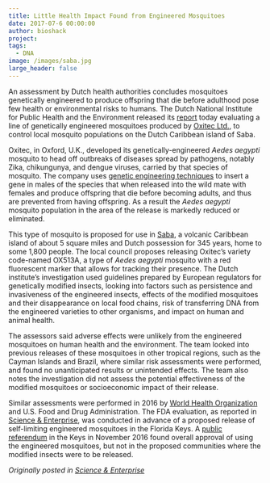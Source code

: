 ```yaml
---
title: Little Health Impact Found from Engineered Mosquitoes
date: 2017-07-6 00:00:00
author: bioshack
project: 
tags:
  - DNA
image: /images/saba.jpg
large_header: false
---
```


<p>An assessment by Dutch health authorities concludes mosquitoes genetically engineered to produce offspring that die before adulthood pose few health or environmental risks to humans. The Dutch National Institute for Public Health and the Environment released its <a href="http://www.rivm.nl/en/Documents_and_publications/Scientific/Reports/2017/juli/Technical_evaluation_of_a_potential_release_of_OX513A_Aedes_aegypti_mosquitoes_on_the_island_of_Saba" target="_blank">report</a> today evaluating a line of genetically engineered mosquitoes produced by <a href="http://www.oxitec.com/oxitecs-friendly-aedes-mosquito-receives-positive-evaluation-european-standard-relation-human-health-environment" target="_blank">Oxitec Ltd.</a>, to control local mosquito populations on the Dutch Caribbean island of Saba.</p>

<p>Oxitec, in Oxford, U.K., developed its genetically-engineered <em>Aedes aegypti</em> mosquito to head off outbreaks of diseases spread by pathogens, notably Zika, chikungunya, and dengue viruses, carried by that species of mosquito. The company uses <a href="http://www.oxitec.com/health/our-solution" target="_blank">genetic engineering techniques</a> to insert a gene in males of the species that when released into the wild mate with females and produce offspring that die before becoming adults, and thus are prevented from having offspring. As a result the <em>Aedes aegypti</em> mosquito population in the area of the release is markedly reduced or eliminated.</p>

<p>This type of mosquito is proposed for use in <a href="http://www.smithsonianmag.com/travel/saba-caribbean-island-youve-never-heard-180959370" target="_blank">Saba</a>, a volcanic Caribbean island of about 5 square miles and Dutch possession for 345 years, home to some 1,800 people. The local council proposes releasing Oxitec&#8217;s variety code-named OX513A, a type of <em>Aedes aegypti</em> mosquito with a red fluorescent marker that allows for tracking their presence. The Dutch institute&#8217;s investigation used guidelines prepared by European regulators for genetically modified insects, looking into factors such as persistence and invasiveness of the engineered insects, effects of the modified mosquitoes and their disappearance on local food chains, risk of transferring DNA from the engineered varieties to other organisms, and impact on human and animal health.</p>

<p>The assessors said adverse effects were unlikely from the engineered mosquitoes on human health and the environment. The team looked into previous releases of these mosquitoes in other tropical regions, such as the Cayman Islands and Brazil, where similar risk assessments were performed, and found no unanticipated results or unintended effects. The team also notes the investigation did not assess the potential effectiveness of the modified mosquitoes or socioeconomic impact of their release.</p>

<p>Similar assessments were performed in 2016 by <a href="http://www.oxitec.com/world-health-organization-issues-positive-recommendation-oxitecs-self-limiting-mosquito" target="_blank">World Health Organization</a> and U.S. Food and Drug Administration. The FDA evaluation, as reported in <a href="http://sciencebusiness.technewslit.com/?p=28588" target="_blank">Science &amp; Enterprise</a>, was conducted in advance of a proposed release of self-limiting engineered mosquitoes in the Florida Keys. A <a href="http://sciencebusiness.technewslit.com/?p=29880" target="_blank">public referendum</a> in the Keys in November 2016 found overall approval of using the engineered mosquitoes, but not in the proposed communities where the modified insects were to be released.</p>

<p><em>Originally posted in <a href="http://sciencebusiness.technewslit.com/?p=31207" target="_blank">Science &amp; Enterprise</a></em></p>